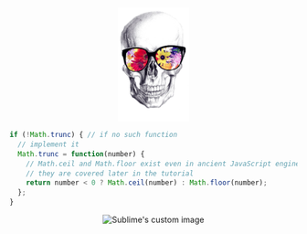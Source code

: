 <p align="center">
  <img src="https://raw.githubusercontent.com/vinosgrayapple/rsschool-cv/gh-pages/pngwing.com%20(4).png" align="center" height="200" >
</p>
<!--- //![Serhii Komarychev](https://avatars.githubusercontent.com/u/14216389?s=460&u=71ce0d6e83d62ebc247453bddfab70f9ac54d753&v=4) --->

```js
if (!Math.trunc) { // if no such function
  // implement it
  Math.trunc = function(number) {
    // Math.ceil and Math.floor exist even in ancient JavaScript engines
    // they are covered later in the tutorial
    return number < 0 ? Math.ceil(number) : Math.floor(number);
  };
}
```
<p align="center">
  <img src="https://github.com/waldyr/Sublime-Installer/blob/master/sublime_text.png?raw=true" alt="Sublime's custom image"/>
</p>
